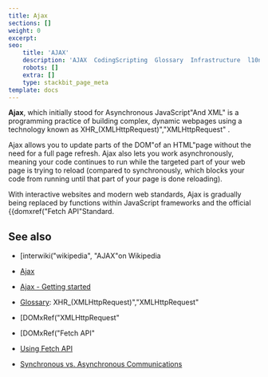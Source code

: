 ```yaml
---
title: Ajax
sections: []
weight: 0
excerpt:
seo:
    title: 'AJAX'
    description: 'AJAX  CodingScripting  Glossary  Infrastructure  l10n:priority'
    robots: []
    extra: []
    type: stackbit_page_meta
template: docs
---
```


**Ajax**, which initially stood for Asynchronous JavaScript"And XML" is a programming practice of building complex, dynamic webpages using a technology known as XHR_(XMLHttpRequest)","XMLHttpRequest" .

Ajax allows you to update parts of the DOM"of an HTML"page without the need for a full page refresh. Ajax also lets you work asynchronously, meaning your code continues to run while the targeted part of your web page is trying to reload (compared to synchronously, which blocks your code from running until that part of your page is done reloading).

With interactive websites and modern web standards, Ajax is gradually being replaced by functions within JavaScript frameworks and the official {{domxref("Fetch API"Standard.

## See also

- [interwiki("wikipedia", "AJAX"on Wikipedia
- [Ajax](/en-US/docs/Web/Guide/AJAX)
- [Ajax - Getting started](/en-US/docs/Web/Guide/AJAX/Getting_Started)
- [Glossary](/en-US/docs/Glossary):
  XHR_(XMLHttpRequest)","XMLHttpRequest"

- [DOMxRef("XMLHttpRequest"
- [DOMxRef("Fetch API"
- [Using Fetch API](/en-US/docs/Web/API/Fetch_API/Using_Fetch)
- [Synchronous vs. Asynchronous Communications](https://peoplesofttutorial.com/difference-between-synchronous-and-asynchronous-messaging/)

